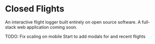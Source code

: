 # Closed Flights

An interactive flight logger built entirely on open source software. A full-stack web application coming soon.


TODO:
Fix scaling on mobile
Start to add modals for and recent flights